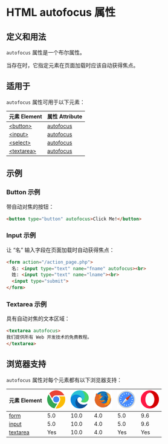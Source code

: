 HTML autofocus 属性
===

## 定义和用法

`autofocus` 属性是一个布尔属性。

当存在时，它指定元素在页面加载时应该自动获得焦点。

## 适用于

`autofocus` 属性可用于以下元素：

| 元素 Element | 属性 Attribute |
| ----- | ----- |
| [\<button>](../tags/button.md)     | [autofocus](../tags/button_autofocus.md)   |
| [\<input>](../tags/input.md)       | [autofocus](../tags/input_autofocus.md)    |
| [\<select>](../tags/select.md)     | [autofocus](../tags/select_autofocus.md)   |
| [\<textarea>](../tags/textarea.md) | [autofocus](../tags/textarea_autofocus.md) |
<!--rehype:style=width: 100%; display: inline-table;-->

## 示例

### Button 示例

带自动对焦的按钮：

```html idoc:preview:iframe
<button type="button" autofocus>Click Me!</button>
```

### Input 示例

让 “名” 输入字段在页面加载时自动获得焦点：

```html idoc:preview:iframe
<form action="/action_page.php">
  名: <input type="text" name="fname" autofocus><br>
  姓: <input type="text" name="lname"><br>
  <input type="submit">
</form>
```

### Textarea 示例

具有自动对焦的文本区域：

```html idoc:preview:iframe
<textarea autofocus>
我们提供所有 Web 开发技术的免费教程。
</textarea>
```

## 浏览器支持

`autofocus` 属性对每个元素都有以下浏览器支持：

| 元素 Element | ![chrome][1] | ![edge][2] | ![firefox][3] | ![safari][4] | ![opera][5] |
| ------- | --- | --- | --- | --- | --- |
| [form](../tags/form.md)     | 5.0 | 10.0 | 4.0 | 5.0 | 9.6 |
| [input](../tags/input.md)    | 5.0 | 10.0 | 4.0 | 5.0 | 9.6 |
| [textarea](../tags/textarea.md) | Yes | 10.0 | 4.0 | Yes | Yes |
<!--rehype:style=width: 100%; display: inline-table;-->


[1]: ../assets/chrome.svg
[2]: ../assets/edge.svg
[3]: ../assets/firefox.svg
[4]: ../assets/safari.svg
[5]: ../assets/opera.svg